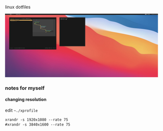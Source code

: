 linux dotfiles

![GitHub Logo](/screenshot.png)


### notes for myself

#### changing resolution

edit `~./xprofile`

```
xrandr -s 1920x1080 --rate 75
#xrandr -s 3840x1600 --rate 75
```
